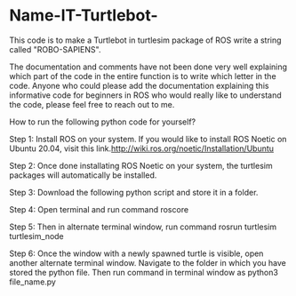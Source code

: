 # Name-IT-Turtlebot-

This code is to make a Turtlebot in turtlesim package of ROS write a string called "ROBO-SAPIENS".

The documentation and comments have not been done very well explaining which part of the code in the entire function is to write which letter in the code.
Anyone who could please add the documentation explaining this informative code for beginners in ROS who would really like to understand the code, please feel free to reach out to me.

How to run the following python code for yourself?

Step 1: Install ROS on your system. If you would like to install ROS Noetic on Ubuntu 20.04, visit this link.http://wiki.ros.org/noetic/Installation/Ubuntu

Step 2: Once done installating ROS Noetic on your system, the turtlesim packages will automatically be installed.

Step 3: Download the following python script and store it in a folder.

Step 4: Open terminal and run command
roscore

Step 5: Then in alternate terminal window, run command
rosrun turtlesim turtlesim_node

Step 6: Once the window with a newly spawned turtle is visible, open another alternate terminal window. 
Navigate to the folder in which you have stored the python file.
Then run command in terminal window as 
python3 file_name.py
